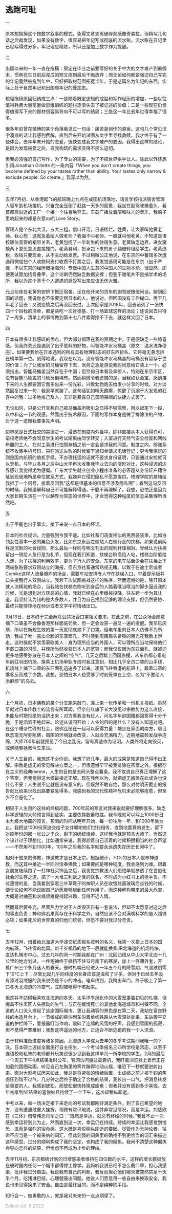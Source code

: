 **<font size=5>逃跑可耻</font>**

一

原本想换掉这个按数字叙事的模式，免得文章支离破碎观感像奇美拉。但稍写几句话之后就发现，如果没有数字，很容易把年记写成彻底的流水账。流水账在日记里已经写得过分多，年记理应精炼，所以还是加上数字作为提醒。

二

出国以来的一年一直在拖稿：原定在毕业之前要写好的关于中大的文字难产到暑假末，惯例在生日前后完成的短文拖到最后干脆放弃；而无论如何都要强迫自己写完的年记竟然被拖到年中，只好把取材范围拓宽半年。于是这篇名为年记的东西，实际上处于自然年记和出国周年记的叠加态。

梳理拖稿原因归纳成三点：一是随着既定逻辑的成型和写作经历的增加，一些以往值得耗费大量笔墨做思维训练的题材逐渐失去了被记述的价值；二是一些现在仍觉得值得写下来的题材很容易导向不可以写的结局；三是这一年比去年过得幸福了很多。

很多年前曾在微博的某个角落看见过一句话：痛苦是创作的源泉。这句几个常见汉字凑成的话让我感到费解，直到后来开始试图从文字里寻找救赎，我才终于有了一些体会。去年年末开始的恋爱，很快变成我文字难产的要因。我得出这样的结论，是因为发现被爱之后，自我构筑的需求变得不那么迫切。

但我必须强迫自己写作，为了专业的需要，为了不把世界拱手让人。除此以外还想引用Jonathan Gillette 的一条内容「When you don’t create things, you become defined by your tastes rather than ability. Your tastes only narrow & exclude people. So create.」我深以为然。

三

去年7月初，从香港起飞的航班晚上九点在成田机场落地，语言学校指派宿舍管理人驱车到机场接机。兴奋完全压倒了赶路一天多的疲惫，我坐在副驾驶撇着头，看首都高沿途的工厂一个接一个往身后奔去。车载广播放着昭和味儿的音乐，我脑子里响起来的却是东爱op的Love Story。

管理人是个东北大汉，五大三粗，信口开河，日语稀烂。姓黄，让大家叫他黄老师。我心想：这就急着给人做老师？我偏不叫老师，一直就叫他老黄。不知道是语校哪位高管的裙带关系，老黄包揽了一半新生的住宿生意。老黄缺乏边界，进女寝敲两下意思意思直接推门。老黄暴利，把承包下来的房子翻倍转租给学生。老黄逃税，收钱只要现金，从不主动给发票。不过稍微公正地说，在东京的中餐馆多次遭遇用微信扫个人收款码支付收费不打票之后，我发觉逃税可能是在东京（出于严谨，不以东京的经历概括海外）专做中国人生意的中国人的生物本能。很显然，即便我试图加括号叠甲，这个论断仍然缺乏数据支撑；但鉴于随笔并不是搞学术的场所，我以为这个基于个人遭遇的感受写出来应该无伤大雅。

元旦前夜在老黄的安排下搬迁宿舍，坐在他开来的货车的副驾驶跟他闲谈。聊到回国的话题，我说你也不像要定居日本的人。他说对，但回国没有工作糊口，再干几年老了回去；又说疫情之后再没回去过，上次回家是2018年，回去前列了一张快四十个目标的清单，都是些吃一次肯德基、打一场篮球这样的活动；还说回去只待了一周多，清单上的事情做到第十七八件累得撑不下去，就这样又回了日本。

四

日本有很多让我感叹的优点，但大部分都落在我的预期之中，于是便缺乏一些惊喜感。但我终究还是遇到了出乎意料的好物，叫智能冲水马桶盖（原文：温水洗净便座）。如果要我给在日本遇到的所有具有物理形态的好东西排名，它将毫无悬念排在榜单第一位。刻薄地说，我现在以为，没有智能冲水马桶盖的马桶没有留存于世的价值；为了让我家的马桶留存下去，当务之急是游说我妈同意给它装上一个。必须指出，智能马桶盖当然存在于中国；但奈何日本普及率惊人，特别在东京市区，没有智能马桶盖的马桶反倒稀有。然而稍微令我遗憾的是，当我如获至宝，感到接下来的人生都要因它而多出来一份光彩，兴致勃勃跑去给发小分享的时候，对方淡然回复过来一句：我家早就装了。这句话犹如晴天霹雳，惊醒了沉溺于大发现的狂喜中的我：过多地推己及人，无非是暴露自己孤陋寡闻的快捷方式罢了。

无论如何，只是公开宣称自己被马桶盖所吸引总显得不够儒雅，所以起笔下一段，以中和这一节的观感。然而出于技术原因，下面的写作本身是做了排除法的产物，对于这一遗憾我要事先声明。

边界感是日式社交的美德之一，浸透在制度内外当中。除非直接从本人获得许可，语校老师绝不会同意学生的考试结果由同学转交；入室进行天然气安全检查和网线布置的工人，在对工事进行拍照存档之前一定会请求我的同意。制度之内，邮递系统不收集手机号码，只在派送失败的时候留下通知单请求电话登记；更令我惊讶的则是国内航班的值机手续，不办理托运的话就不要求身份证明，只要通过安检就可以登机。与毕业多月之后中山大学再次收集我毕业去向的情形对比，这种浸透的边界感让我觉得尤为感慨。广东大学生就业创业小程序准备的必答题从身份证户籍住址到现居地所属单位联系方式，我嫌弃它侵犯隐私不愿意提供。物理学院的兼辅给我抠了一个问号，接着反问我“这都是很基本的信息不涉及隐私啊”；看到这句反问的时候，我知道解释自己不可能解释得通，干脆不再理睬了。我想，恐怕正是因为大家长期生活在一个以越界为常态的世界中，才会觉得这种程度的信息采集理所当然吧。

五

出于平衡也出于事实，接下来说一点日本的坏话。

日本的社会规训，力量强到令我不适。比如社畜们高度相似的黑西装装束，比如白领女性基本一致的栗色头发，比如东京永远左侧站人右侧行走的扶梯。如果说前两样是沉默的社会规则，那么最后一样则与明文刊出的规则针锋相对。曾经认为扶梯留出一侧给人急行是为礼节，但现在我们知道，扶梯台阶高给人站，楼梯台阶低给人走，为了扶梯的利用效率，更为了行人的安全。东京的电车站至少会在扶梯上下两端张贴要求双侧站立的海报，但东京社畜通常熟视无睹。以致于在迪士尼或者Comike这样人流量爆炸的场合，需要车站安排专人守在扶梯入口，举着提示板并口头提醒行人双侧站立。我若干次试图挑战这样的秩序，然而遗憾的是，除开原本就人流稀疏的场合，当我站在扶梯右侧听到身后的人踏着哐当哐当的脚步逼近我的时候，光是想到对方厌恶的心情，我就已经在心里缴械投降，往左跨一步为其让道。我坚持认为错的是大多数人，并且为自己找到足够的理论支撑，但仍然妥协，最终只能悻悻地在倾诉或者文字中将情绪出口。

3月13日，日本终于完全解除公共场合口罩相关要求。在此之前，在公众场合随意摘下口罩虽不会像香港那样面临罚款，但一定会收获一遍又一遍的提醒。我早已厌烦，所以在新规生效的第一天就彻底摘下了口罩。但电车里的日本人仿佛不为所动，我成了唯一露出全脸的东亚面孔，不时感到周围眉头紧锁的目光在我脸上游走。这时候就不禁羡慕欧美人：身为理所应当的外国人，可以理所应当地保持他们不戴口罩的习惯，并理所当然收获日本人的宽容；而我仅仅因为东亚面孔，就被迫更多地感受弥散在日本人之间的“空气”。几天之后踏上回国旅程，从东京都心乘电车前往羽田机场。换乘上机场单轨专线时我注意到，相比几乎全员口罩的山手线，机场线上摘下口罩的东亚面孔迅速多了起来。凌晨飞往香港的航班上，戴着口罩的乘客反而成了少数。我想，恐怕日本人也受够了时刻笼罩在上空、名为“不要给人添麻烦”的乌云。

六

上个月初，日本佛教的某个分支跑来敲门，递上来一张传单和一份机关报纸。虽然早就对日本传教士的流言有所耳闻，但奈何红旗下长大没见过宗教势力这么直接，未能及时把拒绝的话挤出来；对方看我没有赶人，问名字年龄国籍都回答得十分干脆，于是滔滔不绝起来。论述从设问开始：人生的目的是什么？没有人知道对吧。在这个嘈杂忙碌的社会，跟佛连结在一起可以获得力量：端坐在家面朝南方，瞑目默念南无阿弥陀佛，周围的环境就会改变，人就会充满精力。近期地震频发战争连绵，大师700年前就预见了今日之乱况，留有真迹作为证明。人类终将走向毁灭，成佛能够拯救今生来世。

关于人生目的，我想这不必你说。我想了好几年，最大的成果是知道自己得不出正解。宗教是虚无的常见解决方案之一，但很遗憾早早被我排除在答案之外。根据存在主义的经典meme，人生的目的是去码头整点薯条。我不敢说自己真正理解了这个答案，但我觉得这大概最接近正解。现在我倒以为，就把虚无搁置在此或许也没什么不妥：人生说不定就是没有意义的，但既然不敢自绝，那么对付明天截止的报告就比给来世找出路要紧急得多。我感到我的现代性精神危机未必能够痊愈，但至少不会恶化了。

相较于人生目的这样的终极问题，700年前的预言对我来说就要好理解很多。缺乏科学逻辑的大师预言得到证实，主要依靠数量取胜。我今晚就可以写上1000份日本九级大地震的预言，预测的时间从明年开始，每一份往后一年，到1000年后为止。我把这1000份真迹交给子女并嘱咐他们世代相传，直到地震真的发生，留下对应年份的那一张公之于众，剩下的统统烧掉，这样我也就是预言大师了。当然这个设计过于理想化，比如通常来说，我得趁着自己活着的时候积攒相当的社会声望——不然用不到1000年，100年之后我的名字就要永远遗失在历史长河中了。

相对于舶来的佛教，神道教才是日本正宗。根据统计，70%的日本人信奉神道教，而这其中接近一半同时信奉佛教；如果要问是哪种程度，我会感到为难。跟着女朋友陆续跑了一打神社买饰品之后，我发觉宗教法人们恐怕早就参透了在世俗化社会的生存之道，搞了一大堆三利欧之类的联名，不时成为小红书上的抢手货。不过遗憾的是，当我看到穿着三叶草鞋子的神职人员在收银处窗玻璃后点钱的时候，便无论如何不能说服自己祈愿能够起到任何作用了。而这种解构带来的最大危害，大概是对抽签和求缘很难提得起兴趣，显得不近人情。

然而最后要补充，尽管热力学对于人类毁灭自有一套说法，但却不太愿意对这之后的事态负责；神和佛若果真存在于科学之外，自然应该不会对满嘴科学的愚人锱铢必较；如果死后的世界真的归他们统领，但愿不要对我过分苛责。

七

去年12月，借着给北海道大学递交纸质报名资料的名义，我第一次搭上日本的国内航班，飞往雪的北国。新千岁机场的地下一层就能换乘JR北海道的机场特快，直达札幌市中心。过去几年的同一时期我都在广州：北回归线从中山大学北边十几公里的地方划过，一件短袖终于抵挡不住12月南下的寒潮，加上一件薄外套，开启广州三个多月迷人的春天。彼时札幌已经进入一年五个月的降雪期，气温跌倒零下10℃上下；尽管比起几乎同纬度的长春应该是温和了许多，但对于已经五年没有添过羽绒服的我来说仍是不小的冲击。电车终到，我跨出车门，终于吸上了第一口冬天北海道的冷空气，立刻被呛得干咳起来。

但这并不妨碍我喜欢北海道的冬天。太平洋季风化作的大雪笼罩着初见的札幌，但掩盖不住市区人头攒动的生气；与正在缓慢死亡的其他北海道城市和村镇不同，全道的人口流入撑起了这座国际城市。更让我动容的景色是在第二天，我站在富良野线的木造月台上，一节编成的柴油列车沿着单线铁路从大雪深处驶来，车站旁平交道的护栏降下，警报器叮当作响，震碎了连绵的风雪的呼声。我感到雪国的孤寂，但不觉得严寒难耐；我想这样遥远的地方，正适合不断逃跑的我一个人流浪。

由于材料准备进度等诸多原因，北海道大学成为去年的冬季考试期间我唯一的下注。日本硕士选拔全面施行自主招生，一个考试季报名三四所学校是常态，以至于连语校和私塾的老师都开玩笑说很少见到我这样单吊一所学校的学生。2月的最后一个周五下午4点结果准时公布，官网访问量过载宕机，我盯着浏览器上表示正在加载的圆圈动画，听见自己左胸里的零件蹦得地动山摇，唯恐下一秒就要迸射出来。面对大型考试历来如此，我总是将紧张的情绪后置，出成绩之前才被千钧的焦虑压到喘不过气。几分钟之后终于确定了合格的结果，我长出一口气，把消息转发给重要的人。我感到放松，而放松很快转换成疲惫；但我并没有感到多少喜悦。去年初拿到N1结果的喜悦姑且持续了一个下午，这次却稍纵即逝。

中考以来，每一场决定接下来走向的考试我都刚好满足条件，到了自己希望的地方，没有遭遇过重大挫折。稍微有常识地说，这并非常见情况，而是幸运。刘慈欣在《三体》借常伟思将军之口：“既然是幸运，就总有终结的时候。”我曾不止一次感到幸运将到此为止，然而直到这一次，幸运仍在持续。持续的幸运让我感觉到惶恐，进而是强烈的宿命感，这大概是喜悦稍纵即逝的要因。尽管作为无神论者，宿命不应当是一个被采纳的词汇，但此刻我的词典里的确找不到更恰当的词汇来描述这种感受。过分的顺利构成了我的坚定，也构成了我的偏执。我尚不清楚这种偏执会导向怎样的结果，但忧虑不再成为止步的理由。

去年11月初，东京都统计到的日增感染者维持在四位数的水平，这样的增长数据放在彼时国内任何一个城市都得停工停学。我妈听我说已经不怎么戴口罩，担心我感染，批评我过分自由。我说我有自己的判断，我反而担心他们哪天被突然禁足十天半个月，吃猪淋巴结，心理健康出问题。她说人们愿意用一些自由来换取安全，我说也未见得换来了安全。自由是最终目的，而不是纯粹的手段。

知行合一，做勇敢的人，就是我对未来的一点点期望了。

<font color=DarkGray>Edited Jul. 8,2023</font>
